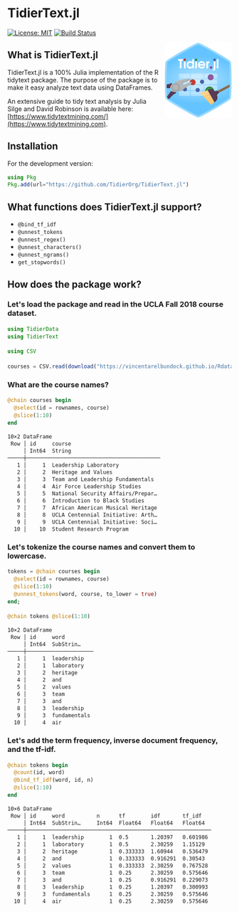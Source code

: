 # TidierText.jl

[![License: MIT](https://img.shields.io/badge/License-MIT-green.svg)](https://github.com/TidierOrg/TidierData.jl/blob/main/LICENSE)
[![Build Status](https://github.com/TidierOrg/TidierText.jl/actions/workflows/CI.yml/badge.svg?branch=main)](https://github.com/TidierOrg/TidierText.jl/actions/workflows/CI.yml?query=branch%3Amain)

<img src="https://raw.githubusercontent.com/TidierOrg/Tidier.jl/main/docs/src/assets/Tidier_jl_logo.png" align="right" style="padding-left:10px;" width="150"/>

## What is TidierText.jl

TidierText.jl is a 100% Julia implementation of the R tidytext package. The purpose of the package is to make it easy analyze text data using DataFrames.

An extensive guide to tidy text analysis by Julia Silge and David Robinson is available here: [https://www.tidytextmining.com/](https://www.tidytextmining.com).

## Installation

For the development version:

```julia
using Pkg
Pkg.add(url="https://github.com/TidierOrg/TidierText.jl")
```

## What functions does TidierText.jl support?

- `@bind_tf_idf`
- `@unnest_tokens`
- `@unnest_regex()`
- `@unnest_characters()`
- `@unnest_ngrams()`
- `get_stopwords()`

## How does the package work?

### Let's load the package and read in the UCLA Fall 2018 course dataset.

```julia
using TidierData
using TidierText

using CSV

courses = CSV.read(download("https://vincentarelbundock.github.io/Rdatasets/csv/openintro/ucla_f18.csv"), DataFrame)
```

### What are the course names?

```julia
@chain courses begin
  @select(id = rownames, course)
  @slice(1:10)
end
```

```
10×2 DataFrame
 Row │ id     course                            
     │ Int64  String                            
─────┼──────────────────────────────────────────
   1 │     1  Leadership Laboratory
   2 │     2  Heritage and Values
   3 │     3  Team and Leadership Fundamentals
   4 │     4  Air Force Leadership Studies
   5 │     5  National Security Affairs/Prepar…
   6 │     6  Introduction to Black Studies
   7 │     7  African American Musical Heritage
   8 │     8  UCLA Centennial Initiative: Arth…
   9 │     9  UCLA Centennial Initiative: Soci…
  10 │    10  Student Research Program
```

### Let's tokenize the course names and convert them to lowercase.

```julia
tokens = @chain courses begin
  @select(id = rownames, course)
  @slice(1:10)
  @unnest_tokens(word, course, to_lower = true)
end;

@chain tokens @slice(1:10)
```

```
10×2 DataFrame
 Row │ id     word         
     │ Int64  SubStrin…    
─────┼─────────────────────
   1 │     1  leadership
   2 │     1  laboratory
   3 │     2  heritage
   4 │     2  and
   5 │     2  values
   6 │     3  team
   7 │     3  and
   8 │     3  leadership
   9 │     3  fundamentals
  10 │     4  air
```

### Let's add the term frequency, inverse document frequency, and the tf-idf.

```julia
@chain tokens begin
  @count(id, word)
  @bind_tf_idf(word, id, n)
  @slice(1:10)
end
```

```
10×6 DataFrame
 Row │ id     word          n      tf        idf       tf_idf   
     │ Int64  SubStrin…     Int64  Float64   Float64   Float64  
─────┼──────────────────────────────────────────────────────────
   1 │     1  leadership        1  0.5       1.20397   0.601986
   2 │     1  laboratory        1  0.5       2.30259   1.15129
   3 │     2  heritage          1  0.333333  1.60944   0.536479
   4 │     2  and               1  0.333333  0.916291  0.30543
   5 │     2  values            1  0.333333  2.30259   0.767528
   6 │     3  team              1  0.25      2.30259   0.575646
   7 │     3  and               1  0.25      0.916291  0.229073
   8 │     3  leadership        1  0.25      1.20397   0.300993
   9 │     3  fundamentals      1  0.25      2.30259   0.575646
  10 │     4  air               1  0.25      2.30259   0.575646
```
